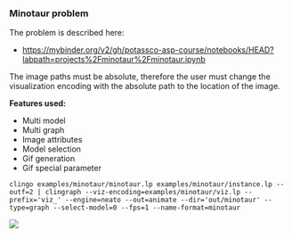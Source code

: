 ### Minotaur problem

The problem is described here:
* https://mybinder.org/v2/gh/potassco-asp-course/notebooks/HEAD?labpath=projects%2Fminotaur%2Fminotaur.ipynb

The image paths must be absolute, therefore the user must change the visualization encoding with the absolute path to the location of the image.

**Features used:**
- Multi model
- Multi graph
- Image attributes
- Model selection 
- Gif generation
- Gif special parameter


`clingo examples/minotaur/minotaur.lp examples/minotaur/instance.lp --outf=2 | clingraph --viz-encoding=examples/minotaur/viz.lp --prefix='viz_' --engine=neato --out=animate --dir='out/minotaur' --type=graph --select-model=0 --fps=1 --name-format=minotaur`

![](minotaur.gif)
